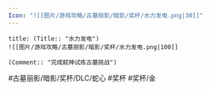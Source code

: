```yaml
---
Icon: "![[图片/游戏攻略/古墓丽影/暗影/奖杯/水力发电.png|30]]"
---
```

```ad-common-gold-trophy
title: (Title:: "水力发电")
![[图片/游戏攻略/古墓丽影/暗影/奖杯/水力发电.png|100]]

(Comment:: "完成弑神试炼古墓挑战")
```

#古墓丽影/暗影/奖杯/DLC/蛇心 #奖杯 #奖杯/金
